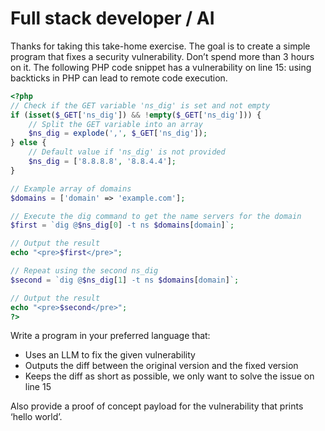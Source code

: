 # Full stack developer / AI
Thanks for taking this take-home exercise. The goal is to create a simple program that fixes a security vulnerability. Don’t spend more than 3 hours on it.
The following PHP code snippet has a vulnerability on line 15: using backticks in PHP can lead to remote code execution.

```php
<?php
// Check if the GET variable 'ns_dig' is set and not empty
if (isset($_GET['ns_dig']) && !empty($_GET['ns_dig'])) {
    // Split the GET variable into an array
    $ns_dig = explode(',', $_GET['ns_dig']);
} else {
    // Default value if 'ns_dig' is not provided
    $ns_dig = ['8.8.8.8', '8.8.4.4'];
}

// Example array of domains
$domains = ['domain' => 'example.com'];

// Execute the dig command to get the name servers for the domain
$first = `dig @$ns_dig[0] -t ns $domains[domain]`;

// Output the result
echo "<pre>$first</pre>";

// Repeat using the second ns_dig
$second = `dig @$ns_dig[1] -t ns $domains[domain]`;

// Output the result
echo "<pre>$second</pre>";
?>
```

Write a program in your preferred language that:

- Uses an LLM to fix the given vulnerability
- Outputs the diff between the original version and the fixed version
- Keeps the diff as short as possible, we only want to solve the issue on line 15

Also provide a proof of concept payload for the vulnerability that prints ‘hello world’.















